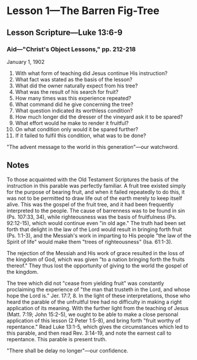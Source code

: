 # Lesson 1—The Barren Fig-Tree

## Lesson Scripture—Luke 13:6-9

### Aid—"Christ's Object Lessons," pp. 212-218

January 1, 1902

1. With what form of teaching did Jesus continue His instruction?
2. What fact was stated as the basis of the lesson?
3. What did the owner naturally expect from his tree?
4. What was the result of his search for fruit?
5. How many times was this experience repeated?
6. What command did he give concerning the tree?
7. What question indicated its worthless condition?
8. How much longer did the dresser of the vineyard ask it to be spared?
9. What effort would he make to render it fruitful?
10. On what condition only would it be spared further?
11. If it failed to fulfil this condition, what was to be done?

"The advent message to the world in this generation"—our watchword.

## Notes

To those acquainted with the Old Testament Scriptures the basis of the instruction in this parable was perfectly familiar. A fruit tree existed simply for the purpose of bearing fruit, and when it failed repeatedly to do this, it was not to be permitted to draw life out of the earth merely to keep itself alive. This was the gospel of the fruit tree, and it had been frequently interpreted to the people. The cause of barrenness was to be found in sin (Ps. 107:33, 34), while righteousness was the basis of fruitfulness (Ps. 92:12-15), which would continue even "in old age." The truth had been set forth that delight in the law of the Lord would result in bringing forth fruit (Ps. 1:1-3), and the Messiah's work in imparting to His people "the law of the Spirit of life" would make them "trees of righteousness" (Isa. 61:1-3).

The rejection of the Messiah and His work of grace resulted in the loss of the kingdom of God, which was given "to a nation bringing forth the fruits thereof." They thus lost the opportunity of giving to the world the gospel of the kingdom.

The tree which did not "cease from yielding fruit" was constantly proclaiming the experience of "the man that trusteth in the Lord, and whose hope the Lord is." Jer. 17:7, 8. In the light of these interpretations, those who heard the parable of the unfruitful tree had no difficulty in making a right application of its meaning. With the further light from the teaching of Jesus (Matt. 7:19; John 15:2-5), we ought to be able to make a close personal application of this lesson (2 Peter 1:5-8), and bring forth "fruit worthy of repentance." Read Luke 13:1-5, which gives the circumstances which led to this parable, and then read Rev. 3:14-19, and note the earnest call to repentance. This parable is present truth.

"There shall be delay no longer"—our confidence.
